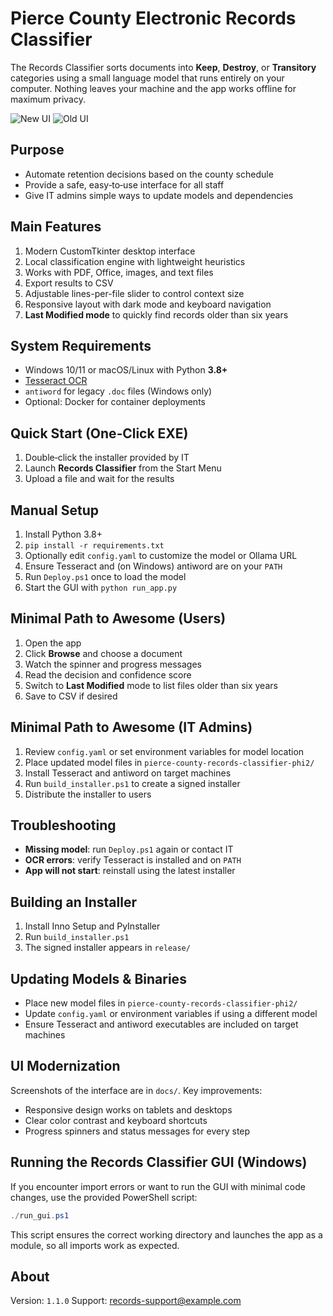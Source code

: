 # Pierce County Electronic Records Classifier

The Records Classifier sorts documents into **Keep**, **Destroy**, or **Transitory** categories using a small language model that runs entirely on your computer. Nothing leaves your machine and the app works offline for maximum privacy.

![New UI](docs/ui_after.png)
![Old UI](docs/ui_before.png)

## Purpose
- Automate retention decisions based on the county schedule
- Provide a safe, easy‑to‑use interface for all staff
- Give IT admins simple ways to update models and dependencies

## Main Features
1. Modern CustomTkinter desktop interface
2. Local classification engine with lightweight heuristics
3. Works with PDF, Office, images, and text files
4. Export results to CSV
5. Adjustable lines-per-file slider to control context size
6. Responsive layout with dark mode and keyboard navigation
7. **Last Modified mode** to quickly find records older than six years

## System Requirements
- Windows 10/11 or macOS/Linux with Python **3.8+**
- [Tesseract OCR](https://github.com/tesseract-ocr/tesseract)
- `antiword` for legacy `.doc` files (Windows only)
- Optional: Docker for container deployments

## Quick Start (One‑Click EXE)
1. Double‑click the installer provided by IT
2. Launch **Records Classifier** from the Start Menu
3. Upload a file and wait for the results

## Manual Setup
1. Install Python 3.8+
2. `pip install -r requirements.txt`
3. Optionally edit `config.yaml` to customize the model or Ollama URL
4. Ensure Tesseract and (on Windows) antiword are on your `PATH`
5. Run `Deploy.ps1` once to load the model
6. Start the GUI with `python run_app.py`

## Minimal Path to Awesome (Users)
1. Open the app
2. Click **Browse** and choose a document
3. Watch the spinner and progress messages
4. Read the decision and confidence score
5. Switch to **Last Modified** mode to list files older than six years
5. Save to CSV if desired

## Minimal Path to Awesome (IT Admins)
1. Review `config.yaml` or set environment variables for model location
2. Place updated model files in `pierce-county-records-classifier-phi2/`
3. Install Tesseract and antiword on target machines
4. Run `build_installer.ps1` to create a signed installer
5. Distribute the installer to users

## Troubleshooting
- **Missing model**: run `Deploy.ps1` again or contact IT
- **OCR errors**: verify Tesseract is installed and on `PATH`
- **App will not start**: reinstall using the latest installer

## Building an Installer
1. Install Inno Setup and PyInstaller
2. Run `build_installer.ps1`
3. The signed installer appears in `release/`

## Updating Models & Binaries
- Place new model files in `pierce-county-records-classifier-phi2/`
- Update `config.yaml` or environment variables if using a different model
- Ensure Tesseract and antiword executables are included on target machines

## UI Modernization
Screenshots of the interface are in `docs/`.
Key improvements:
- Responsive design works on tablets and desktops
- Clear color contrast and keyboard shortcuts
- Progress spinners and status messages for every step

## Running the Records Classifier GUI (Windows)

If you encounter import errors or want to run the GUI with minimal code changes, use the provided PowerShell script:

```powershell
./run_gui.ps1
```

This script ensures the correct working directory and launches the app as a module, so all imports work as expected.

## About
Version: `1.1.0`
Support: [records-support@example.com](mailto:records-support@example.com)
